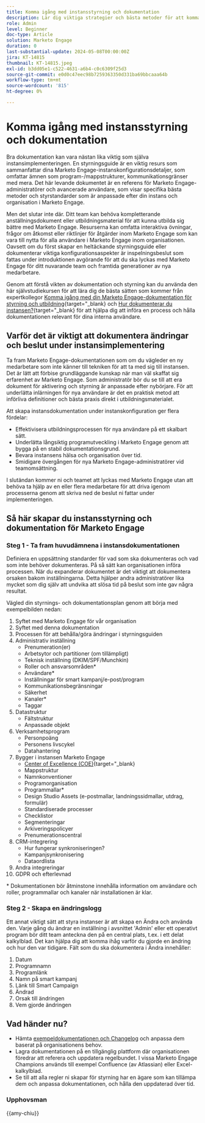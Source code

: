 ```yaml
---
title: Komma igång med instansstyrning och dokumentation
description: Lär dig viktiga strategier och bästa metoder för att komma igång med styrningen och dokumentationen av Marketo Engage. Upptäck hur du kan skapa skalbar dokumentation, effektivisera användarutbildningen och se till att du bygger upp en struktur i Marketo Engage.
role: Admin
level: Beginner
doc-type: Article
solution: Marketo Engage
duration: 0
last-substantial-update: 2024-05-08T00:00:00Z
jira: KT-14815
thumbnail: KT-14815.jpeg
exl-id: b3dd05e1-c522-4631-a6b4-c0c6309f25d3
source-git-commit: e0d0c47eec98b7259363350d331ba69bbcaaa64b
workflow-type: tm+mt
source-wordcount: '815'
ht-degree: 0%

---
```


# Komma igång med instansstyrning och dokumentation

Bra dokumentation kan vara nästan lika viktig som själva instansimplementeringen. En styrningsguide är en viktig resurs som sammanfattar dina Marketo Engage-instanskonfigurationsdetaljer, som omfattar ämnen som program-/mappstrukturer, kommunikationsgränser med mera. Det här levande dokumentet är en referens för Marketo Engage-administratörer och avancerade användare, som visar specifika bästa metoder och styrstandarder som är anpassade efter din instans och organisation i Marketo Engage.

Men det slutar inte där. Ditt team kan behöva kompletterande anställningsdokument eller utbildningsmaterial för att kunna utbilda sig bättre med Marketo Engage. Resurserna kan omfatta interaktiva övningar, frågor om åtkomst eller riktlinjer för åtgärder inom Marketo Engage som kan vara till nytta för alla användare i Marketo Engage inom organisationen. Oavsett om du först skapar en heltäckande styrningsguide eller dokumenterar viktiga konfigurationsaspekter är inspelningsbeslut som fattas under introduktionen avgörande för att du ska lyckas med Marketo Engage för ditt nuvarande team och framtida generationer av nya medarbetare.

Genom att förstå vikten av dokumentation och styrning kan du använda den här självstudiekursen för att lära dig de bästa sätten som kommer från expertkollegor [Komma igång med din Marketo Engage-dokumentation för styrning och utbildning](https://nation.marketo.com/t5/product-blogs/getting-started-on-your-marketo-governance-and-training/ba-p/242421){target="_blank} och [Hur dokumenterar du instansen?](https://nation.marketo.com/t5/product-discussions/how-do-you-document-your-instance/td-p/72877){target="_blank} för att hjälpa dig att införa en process och hålla dokumentationen relevant för dina interna användare.

## Varför det är viktigt att dokumentera ändringar och beslut under instansimplementering

Ta fram Marketo Engage-dokumentationen som om du vägleder en ny medarbetare som inte känner till tekniken för att ta med sig till instansen. Det är lätt att förbise grundläggande kunskap när man väl skaffat sig erfarenhet av Marketo Engage. Som administratör bör du se till att era dokument för aktivering och styrning är anpassade efter nybörjare. För att underlätta inlärningen för nya användare är det en praktisk metod att införliva definitioner och bästa praxis direkt i utbildningsmaterialet.

Att skapa instansdokumentation under instanskonfiguration ger flera fördelar:

* Effektivisera utbildningsprocessen för nya användare på ett skalbart sätt.
* Underlätta långsiktig programutveckling i Marketo Engage genom att bygga på en stabil dokumentationsgrund.
* Bevara instansens hälsa och organisation över tid.
* Smidigare övergången för nya Marketo Engage-administratörer vid teamomsättning.

I slutändan kommer ni och teamet att lyckas med Marketo Engage utan att behöva ta hjälp av en eller flera medarbetare för att driva igenom processerna genom att skriva ned de beslut ni fattar under implementeringen.

## Så här skapar du instansstyrning och dokumentation för Marketo Engage

### Steg 1 - Ta fram huvudämnena i instansdokumentationen

Definiera en uppsättning standarder för vad som ska dokumenteras och vad som inte behöver dokumenteras. På så sätt kan organisationen införa processen. När du expanderar dokumentet är det viktigt att dokumentera orsaken bakom inställningarna. Detta hjälper andra administratörer lika mycket som dig själv att undvika att slösa tid på beslut som inte gav några resultat.

Vägled din styrnings- och dokumentationsplan genom att börja med exempelbilden nedan:

1. Syftet med Marketo Engage för vår organisation
1. Syftet med denna dokumentation
1. Processen för att behålla/göra ändringar i styrningsguiden
1. Administrativ inställning
   * Prenumeration(er)
   * Arbetsytor och partitioner (om tillämpligt)
   * Teknisk inställning (DKIM/SPF/Munchkin)
   * Roller och ansvarsområden*
   * Användare*
   * Inställningar för smart kampanj/e-post/program
   * Kommunikationsbegränsningar
   * Säkerhet
   * Kanaler*
   * Taggar
1. Datastruktur
   * Fältstruktur
   * Anpassade objekt
1. Verksamhetsprogram
   * Personpoäng
   * Personens livscykel
   * Datahantering
1. Bygger i instansen Marketo Engage
   * [Center of Excellence (COE)](https://business.adobe.com/blog/perspectives/center-of-excellence-top-10-questions-to-ask-yourself){target="_blank}
   * Mappstruktur
   * Namnkonventioner
   * Programorganisation
   * Programmallar*
   * Design Studio Assets (e-postmallar, landningssidmallar, utdrag, formulär)
   * Standardiserade processer
   * Checklistor
   * Segmenteringar
   * Arkiveringspolicyer
   * Prenumerationscentral
1. CRM-integrering
   * Hur fungerar synkroniseringen?
   * Kampanjsynkronisering
   * Dataordlista
1. Andra integreringar
1. GDPR och efterlevnad

\* Dokumentationen bör åtminstone innehålla information om användare och roller, programmallar och kanaler när installationen är klar.

### Steg 2 - Skapa en ändringslogg

Ett annat viktigt sätt att styra instanser är att skapa en Ändra och använda den. Varje gång du ändrar en inställning i avsnittet &#39;Admin&#39; eller ett operativt program bör ditt team anteckna den på en central plats, t.ex. i ett delat kalkylblad. Det kan hjälpa dig att komma ihåg varför du gjorde en ändring och hur den var tidigare. Fält som du ska dokumentera i Ändra innehåller:

1. Datum
1. Programnamn
1. Programlänk
1. Namn på smart kampanj
1. Länk till Smart Campaign
1. Ändrad
1. Orsak till ändringen
1. Vem gjorde ändringen

## Vad händer nu?

* Hämta [exempeldokumentationen och Changelog](/help/marketo-tutorial-implementing-new-instance/assets/template-adobe-marketo-engage-instance-documentation.xlsx) och anpassa dem baserat på organisationens behov.
* Lagra dokumentationen på en tillgänglig plattform där organisationen föredrar att referera och uppdatera regelbundet. I vissa Marketo Engage Champions används till exempel Confluence (av Atlassian) eller Excel-kalkylblad.
* Se till att alla regler ni skapar för styrning har en ägare som kan tillämpa dem och anpassa dokumentationen, och hålla den uppdaterad över tid.

### Upphovsman

{{amy-chiu}}
